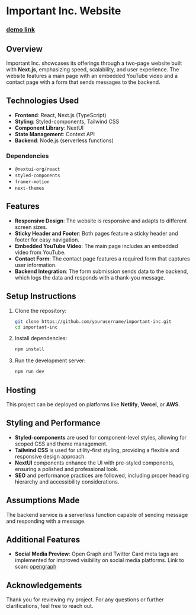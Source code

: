 # Important Inc. Website
### [demo link](https://cadex-test-self.vercel.app/)

## Overview
Important Inc. showcases its offerings through a two-page website built with **Next.js**, emphasizing speed, scalability, and user experience. The website features a main page with an embedded YouTube video and a contact page with a form that sends messages to the backend.

## Technologies Used
- **Frontend**: React, Next.js (TypeScript)
- **Styling**: Styled-components, Tailwind CSS
- **Component Library**: NextUI
- **State Management**: Context API
- **Backend**: Node.js (serverless functions)

### Dependencies
- `@nextui-org/react`
- `styled-components`
- `framer-motion`
- `next-themes`

## Features
- **Responsive Design**: The website is responsive and adapts to different screen sizes.
- **Sticky Header and Footer**: Both pages feature a sticky header and footer for easy navigation.
- **Embedded YouTube Video**: The main page includes an embedded video from YouTube.
- **Contact Form**: The contact page features a required form that captures user information.
- **Backend Integration**: The form submission sends data to the backend, which logs the data and responds with a thank-you message.

## Setup Instructions
1. Clone the repository:
    ```bash
    git clone https://github.com/yourusername/important-inc.git
    cd important-inc
    ```

2. Install dependencies:
    ```bash
    npm install
    ```

3. Run the development server:
    ```bash
    npm run dev
    ```

## Hosting
This project can be deployed on platforms like **Netlify**, **Vercel**, or **AWS**.

## Styling and Performance
- **Styled-components** are used for component-level styles, allowing for scoped CSS and theme management.
- **Tailwind CSS** is used for utility-first styling, providing a flexible and responsive design approach.
- **NextUI** components enhance the UI with pre-styled components, ensuring a polished and professional look.
- **SEO** and performance practices are followed, including proper heading hierarchy and accessibility considerations.

## Assumptions Made
The backend service is a serverless function capable of sending message and responding with a message.

## Additional Features
- **Social Media Preview**: Open Graph and Twitter Card meta tags are implemented for improved visibility on social media platforms. Link to scan: [opengraph](https://www.opengraph.xyz/url/https%3A%2F%2Fcadex-test-self.vercel.app)

## Acknowledgements
Thank you for reviewing my project. For any questions or further clarifications, feel free to reach out.
